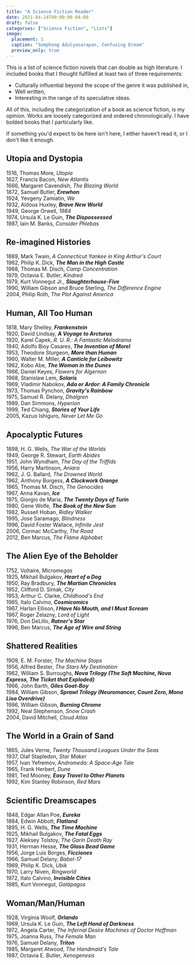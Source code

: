 ```yaml
---
title: "A Science Fiction Reader"
date: 2021-04-24T00:00:00-04:00
draft: false
categories: ["Science Fiction", "Lists"]
image:
  placement: 1
  caption: "Somphong Adulyasarapan, Confusing Dream"
  preview_only: true
---
```


This is a list of science fiction novels that can double as high literature.<!--more--> I included books that I thought fulfilled at least two of three requirements:

- Culturally influential beyond the scope of the genre it was published in,
- Well written,
- Interesting in the range of its speculative ideas.

All of this, including the categorization of a book as science fiction, is my opinion. Works are loosely categorized and ordered chronologically. I have bolded books that I particularly like.

If something you'd expect to be here isn't here, I either haven't read it, or I don't like it enough.

## Utopia and Dystopia

1516, Thomas More, *Utopia*  
1627, Francis Bacon, *New Atlantis*  
1666, Margaret Cavendish, *The Blazing World*  
1872, Samuel Butler, ***Erewhon***  
1924, Yevgeny Zamiatin, *We*  
1932, Aldous Huxley, ***Brave New World***  
1949, George Orwell, *1984*  
1974, Ursula K. Le Guin, ***The Dispossessed***  
1987, Iain M. Banks, *Consider Phlebas*  

## Re-imagined Histories

1889, Mark Twain, *A Connecticut Yankee in King Arthur's Court*  
1962, Philip K. Dick, ***The Man in the High Castle***  
1968, Thomas M. Disch, *Camp Concentration*  
1979, Octavia E. Butler, *Kindred*  
1979, Kurt Vonnegut Jr., ***Slaughterhouse-Five***  
1990, William Gibson and Bruce Sterling, *The Difference Engine*  
2004, Philip Roth, *The Plot Against America*

## Human, All Too Human

1818, Mary Shelley, ***Frankenstein***  
1920, David Lindsay, ***A Voyage to Arcturus***  
1920, Karel Čapek, *R. U. R.: A Fantastic Melodrama*  
1940, Adolfo Bioy Casares, ***The Invention of Morel***  
1953, Theodore Sturgeon, ***More than Human***  
1960, Walter M. Miller, ***A Canticle for Leibowitz***  
1962, Kobo Abe, ***The Woman in the Dunes***  
1966, Daniel Keyes, *Flowers for Algernon*  
1968, Stanislaw Lem, ***Solaris***  
1969, Vladimir Nabokov, ***Ada or Ardor: A Family Chronicle***  
1973, Thomas Pynchon, ***Gravity's Rainbow***  
1975, Samuel R. Delany, *Dhalgren*  
1989, Dan Simmons, *Hyperion*  
1999, Ted Chiang, ***Stories of Your Life***  
2005, Kazuo Ishiguro, *Never Let Me Go*  

## Apocalyptic Futures

1898, H. G. Wells, *The War of the Worlds*  
1949, George R. Stewart, *Earth Abides*  
1951, John Wyndham, *The Day of the Triffids*  
1956, Harry Martinson, *Aniara*  
1962, J. G. Ballard, *The Drowned World*  
1962, Anthony Burgess, ***A Clockwork Orange***  
1965, Thomas M. Disch, *The Genocides*  
1967, Anna Kavan, ***Ice***  
1975, Giorgio de Maria, ***The Twenty Days of Turin***  
1980, Gene Wolfe, ***The Book of the New Sun***  
1982, Russell Hoban, *Ridley Walker*  
1995, Jose Saramago, *Blindness*  
1996, David Foster Wallace, *Infinite Jest*  
2006, Cormac McCarthy, *The Road*  
2012, Ben Marcus, *The Flame Alphabet*

## The Alien Eye of the Beholder

1752, Voltaire, *Micromegas*  
1925, Mikhail Bulgakov, ***Heart of a Dog***  
1950, Ray Bradbury, ***The Martian Chronicles***  
1952, Clifford D. Simak, *City*  
1953, Arthur C. Clarke, *Childhood's End*  
1965, Italo Calvino, ***Cosmicomics***  
1967, Harlan Ellison, ***I Have No Mouth, and I Must Scream***  
1967, Roger Zelazny, *Lord of Light*  
1976, Don DeLillo, ***Ratner's Star***   
1996, Ben Marcus, ***The Age of Wire and String***

## Shattered Realities

1909, E. M. Forster, *The Machine Stops*  
1956, Alfred Bester, *The Stars My Destination*  
1962, William S. Burroughs, ***Nova Trilogy (The Soft Machine, Nova Express, The Ticket that Exploded)***  
1966, John Barth, ***Giles Goat-Boy***  
1984, William Gibson, ***Sprawl Trilogy (Neuromancer,*  *Count Zero, Mona Lisa Overdrive)***  
1986, William Gibson, ***Burning Chrome***  
1992, Neal Stephenson, *Snow Crash*  
2004, David Mitchell, *Cloud Atlas*

## The World in a Grain of Sand

1865, Jules Verne, *Twenty Thousand Leagues Under the Seas*  
1937, Olaf Stapledon, *Star Maker*  
1957, Ivan Yefremov, *Andromeda: A Space-Age Tale*   
1965, Frank Herbert, *Dune*  
1981, Ted Mooney, ***Easy Travel to Other Planets***  
1992, Kim Stanley Robinson, *Red Mars*

## Scientific Dreamscapes

1848, Edgar Allan Poe, ***Eureka***  
1884, Edwin Abbott, ***Flatland***  
1895, H. G. Wells, ***The Time Machine***  
1925, Mikhail Bulgakov, ***The Fatal Eggs***  
1927, Aleksey Tolstoy, *The Garin Death Ray*  
1931, Herman Hesse, ***The Glass Bead Game***  
1956, Jorge Luis Borges, ***Ficciones***  
1966, Samuel Delany, *Babel-17*  
1969, Philip K. Dick, *Ubik*  
1970, Larry Niven, *Ringworld*  
1972, Italo Calvino, ***Invisible Cities***  
1985, Kurt Vonnegut, *Galápagos*

## Woman/Man/Human

1928, Virginia Woolf, ***Orlando***  
1969, Ursula K. Le Guin, ***The Left Hand of Darkness***  
1972, Angela Carter, *The Infernal Desire Machines of Doctor Hoffman*  
1975, Joanna Russ, *The Female Man*  
1976, Samuel Delany, ***Triton***  
1985, Margaret Atwood, *The Handmaid's Tale*  
1987, Octavia E. Butler, *Xenogenesis*

